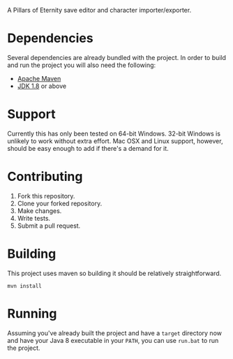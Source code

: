 A Pillars of Eternity save editor and character importer/exporter.

# Dependencies
Several dependencies are already bundled with the project. In order to build and run the project you will also need the following:

* [Apache Maven](https://maven.apache.org/)
* [JDK 1.8](http://www.oracle.com/technetwork/java/javase/downloads/jdk8-downloads-2133151.html) or above

# Support
Currently this has only been tested on 64-bit Windows. 32-bit Windows is unlikely to work without extra effort. Mac OSX and Linux support, however, should be easy enough to add if there's a demand for it.

# Contributing
1. Fork this repository.
2. Clone your forked repository.
3. Make changes.
4. Write tests.
5. Submit a pull request.

# Building
This project uses maven so building it should be relatively straightforward.

	mvn install

# Running
Assuming you've already built the project and have a `target` directory now and have your Java 8 executable in your `PATH`, you can use `run.bat` to run the project.
